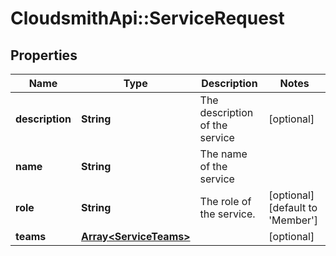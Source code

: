 # CloudsmithApi::ServiceRequest

## Properties
Name | Type | Description | Notes
------------ | ------------- | ------------- | -------------
**description** | **String** | The description of the service | [optional] 
**name** | **String** | The name of the service | 
**role** | **String** | The role of the service. | [optional] [default to &#39;Member&#39;]
**teams** | [**Array&lt;ServiceTeams&gt;**](ServiceTeams.md) |  | [optional] 


